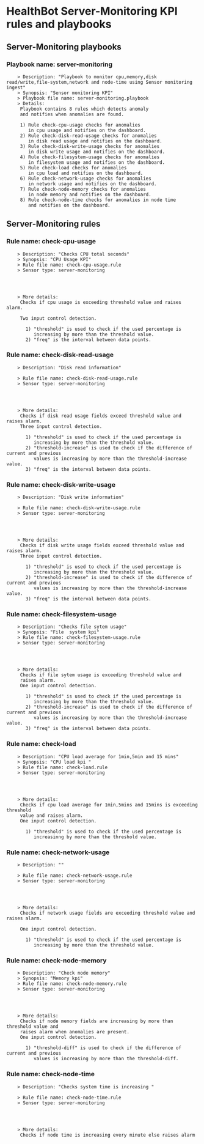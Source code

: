 # HealthBot Server-Monitoring KPI rules and playbooks

## Server-Monitoring playbooks
### Playbook name: server-monitoring 
		> Description: "Playbook to monitor cpu,memory,disk read/write,file-system,network and node-time using Sensor monitoring ingest"
		> Synopsis: "Sensor monitoring KPI"
		> Playbook file name: server-monitoring.playbook
		> Details:
		 Playbook contains 8 rules which detects anomaly
		 and notifies when anomalies are found.
		
		 1) Rule check-cpu-usage checks for anomalies
		    in cpu usage and notifies on the dashboard.
		 2) Rule check-disk-read-usage checks for anomalies
		    in disk read usage and notifies on the dashboard.
		 3) Rule check-disk-write-usage checks for anomalies
		    in disk write usage and notifies on the dashboard.
		 4) Rule check-filesystem-usage checks for anomalies
		    in filesystem usage and notifies on the dashboard.
		 5) Rule check-load checks for anomalies
		    in cpu load and notifies on the dashboard.
		 6) Rule check-network-usage checks for anomalies
		    in network usage and notifies on the dashboard.
		 7) Rule check-node-memory checks for anomalies
		    in node memory and notifies on the dashboard.
		 8) Rule check-node-time checks for anomalies in node time
		    and notifies on the dashboard.

## Server-Monitoring rules

### Rule name: check-cpu-usage 
		> Description: "Checks CPU total seconds"
		> Synopsis: "CPU Usage KPI"
		> Rule file name: check-cpu-usage.rule
		> Sensor type: server-monitoring 




		> More details:
		 Checks if cpu usage is exceeding threshold value and raises alarm.
		
		 Two input control detection.
		
		   1) "threshold" is used to check if the used percentage is
		      increasing by more than the threshold value.
		   2) "freq" is the interval between data points.
		
### Rule name: check-disk-read-usage 
		> Description: "Disk read information"

		> Rule file name: check-disk-read-usage.rule
		> Sensor type: server-monitoring 




		> More details:
		 Checks if disk read usage fields exceed threshold value and raises alarm.
		 Three input control detection.
		
		   1) "threshold" is used to check if the used percentage is
		      increasing by more than the threshold value.
		   2) "threshold-increase" is used to check if the difference of current and previous
		      values is increasing by more than the threshold-increase value.
		   3) "freq" is the interval between data points.
		
		
### Rule name: check-disk-write-usage 
		> Description: "Disk write information"

		> Rule file name: check-disk-write-usage.rule
		> Sensor type: server-monitoring 




		> More details:
		 Checks if disk write usage fields exceed threshold value and raises alarm.
		 Three input control detection.
		
		   1) "threshold" is used to check if the used percentage is
		      increasing by more than the threshold value.
		   2) "threshold-increase" is used to check if the difference of current and previous
		      values is increasing by more than the threshold-increase value.
		   3) "freq" is the interval between data points.
		
### Rule name: check-filesystem-usage 
		> Description: "Checks file sytem usage"
		> Synopsis: "File  system kpi"
		> Rule file name: check-filesystem-usage.rule
		> Sensor type: server-monitoring 




		> More details:
		 Checks if file sytem usage is exceeding threshold value and
		 raises alarm.
		 One input control detection.
		
		   1) "threshold" is used to check if the used percentage is
		      increasing by more than the threshold value.
		   2) "threshold-increase" is used to check if the difference of current and previous
		      values is increasing by more than the threshold-increase value.
		   3) "freq" is the interval between data points.
### Rule name: check-load 
		> Description: "CPU load average for 1min,5min and 15 mins"
		> Synopsis: "CPU load kpi "
		> Rule file name: check-load.rule
		> Sensor type: server-monitoring 




		> More details:
		 Checks if cpu load average for 1min,5mins and 15mins is exceeding threshold
		 value and raises alarm.
		 One input control detection.
		
		   1) "threshold" is used to check if the used percentage is
		      increasinng by more than the threshold value.
		
### Rule name: check-network-usage 
		> Description: ""

		> Rule file name: check-network-usage.rule
		> Sensor type: server-monitoring 




		> More details:
		 Checks if network usage fields are exceeding threshold value and raises alarm.
		
		 One input control detection.
		
		   1) "threshold" is used to check if the used percentage is
		      increasing by more than the threshold value.
		
### Rule name: check-node-memory 
		> Description: "Check node memory"
		> Synopsis: "Memory kpi"
		> Rule file name: check-node-memory.rule
		> Sensor type: server-monitoring 




		> More details:
		 Checks if node memory fields are increasing by more than threshold value and
		 raises alarm when anomalies are present.
		 One input control detection.
		
		   1) "threshold-diff" is used to check if the difference of current and previous
		      values is increasing by more than the threshold-diff.
		
### Rule name: check-node-time 
		> Description: "Checks system time is increasing "

		> Rule file name: check-node-time.rule
		> Sensor type: server-monitoring 




		> More details:
		 Checks if node time is increasing every minute else raises alarm
		
